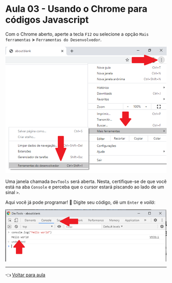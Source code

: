 # Aula 03 - Usando o Chrome para códigos Javascript

Com o Chrome aberto, aperte a tecla `F12` ou selecione a opção `Mais ferramentas` **>** `Ferramentas do Desenvolvedor`.

![ferramentas](img/chrome-1.png)

Uma janela chamada `DevTools` será aberta. Nesta, certifique-se de que você está na aba `Console` e perceba que o cursor estará piscando ao lado de um sinal `>`.

Aqui você já pode programar! 🤘 Digite seu código, dê um `Enter` e _voilá_:

![devtools](img/chrome-2.png)

---
👈 [Voltar para aula](aula.md)